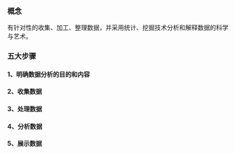 ### 概念
有针对性的收集、加工、整理数据，并采用统计、挖掘技术分析和解释数据的科学与艺术。

### 五大步骤
#### 1、明确数据分析的目的和内容

#### 2、收集数据

#### 3、处理数据

#### 4、分析数据

#### 5、展示数据